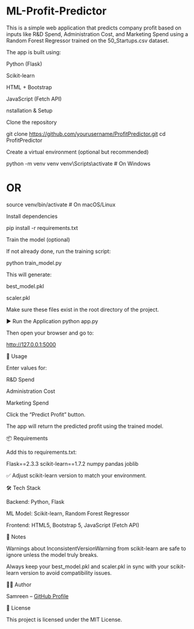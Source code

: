 # ML-Profit-Predictor

This is a simple web application that predicts company profit based on inputs like R&D Spend, Administration Cost, and Marketing Spend using a Random Forest Regressor trained on the 50_Startups.csv dataset.

The app is built using:

Python (Flask)

Scikit-learn

HTML + Bootstrap

JavaScript (Fetch API)

nstallation & Setup

Clone the repository

git clone https://github.com/yourusername/ProfitPredictor.git
cd ProfitPredictor


Create a virtual environment (optional but recommended)

python -m venv venv
venv\Scripts\activate  # On Windows
# OR
source venv/bin/activate  # On macOS/Linux


Install dependencies

pip install -r requirements.txt


Train the model (optional)

If not already done, run the training script:

python train_model.py


This will generate:

best_model.pkl

scaler.pkl

Make sure these files exist in the root directory of the project.

▶️ Run the Application
python app.py


Then open your browser and go to:

http://127.0.0.1:5000

📝 Usage

Enter values for:

R&D Spend

Administration Cost

Marketing Spend

Click the “Predict Profit” button.

The app will return the predicted profit using the trained model.

📦 Requirements

Add this to requirements.txt:

Flask==2.3.3
scikit-learn==1.7.2
numpy
pandas
joblib


✅ Adjust scikit-learn version to match your environment.

🛠 Tech Stack

Backend: Python, Flask

ML Model: Scikit-learn, Random Forest Regressor

Frontend: HTML5, Bootstrap 5, JavaScript (Fetch API)

📌 Notes

Warnings about InconsistentVersionWarning from scikit-learn are safe to ignore unless the model truly breaks.

Always keep your best_model.pkl and scaler.pkl in sync with your scikit-learn version to avoid compatibility issues.

🧑‍💻 Author

Samreen – [GitHub Profile](https://github.com/fathimasamreen)

🪪 License

This project is licensed under the MIT License.
